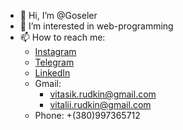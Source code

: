 - 👋 Hi, I’m @Goseler
- 👀 I’m interested in web-programming
- 📫 How to reach me:
  + [Instagram](https://www.instagram.com/rdkn.vtl/ "@rdkn.vtl")
  + [Telegram](https://t.me/rdkn_vtl "@rdkn_vtl")
  + [LinkedIn](https://www.linkedin.com/in/vitalii-rudkin/)
  + Gmail: 
    + vitasik.rudkin@gmail.com
    + vitalii.rudkin@gmail.com
  + Phone: +(380)997365712

<!---
Goseler/Goseler is a ✨ special ✨ repository because its `README.md` (this file) appears on your GitHub profile.
You can click the Preview link to take a look at your changes.
--->
